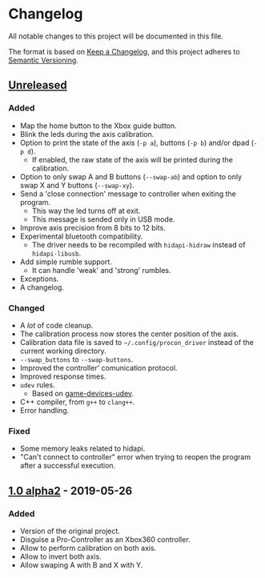 # Changelog

All notable changes to this project will be documented in this file.

The format is based on [Keep a Changelog](https://keepachangelog.com/en/1.0.0/),
and this project adheres to [Semantic Versioning](https://semver.org/spec/v2.0.0.html).

## [Unreleased]

### Added

- Map the home button to the Xbox guide button.
- Blink the leds during the axis calibration.
- Option to print the state of the axis (`-p a`), buttons (`-p b`) and/or dpad (`-p d`).
  - If enabled, the raw state of the axis will be printed during the calibration.
- Option to only swap A and B buttons (`--swap-ab`) and option to only swap X and Y buttons (`--swap-xy`).
- Send a 'close connection' message to controller when exiting the program.
  - This way the led turns off at exit.
  - This message is sended only in USB mode.
- Improve axis precision from 8 bits to 12 bits.
- Experimental bluetooth compatibility.
  - The driver needs to be recompiled with `hidapi-hidraw` instead of `hidapi-libusb`.
- Add simple rumble support.
  - It can handle 'weak' and 'strong' rumbles.
- Exceptions.
- A changelog.

### Changed

- A _lot_ of code cleanup.
- The calibration process now stores the center position of the axis.
- Calibration data file is saved to `~/.config/procon_driver` instead of the current working directory.
- `--swap_buttons` to `--swap-buttons`.
- Improved the controller' comunication protocol.
- Improved response times.
- `udev` rules.
  - Based on [game-devices-udev](https://gitlab.com/fabis_cafe/game-devices-udev).
- C++ compiler, from `g++` to `clang++`.
- Error handling.

### Fixed

- Some memory leaks related to hidapi.
- "Can't connect to controller" error when trying to reopen the program after a successful execution.

## [1.0 alpha2] - 2019-05-26

### Added

- Version of the original project.
- Disguise a Pro-Controller as an Xbox360 controller.
- Allow to perform calibration on both axis.
- Allow to invert both axis.
- Allow swaping A with B and X with Y.

[Unreleased]: https://github.com/AngheloAlf/SwitchProConLinuxUSB/compare/master...AngheloAlf:new_features
[1.0 alpha2]: https://github.com/AngheloAlf/SwitchProConLinuxUSB/tree/64e7d35563c4141ced78a3130de772ea55fc426d
